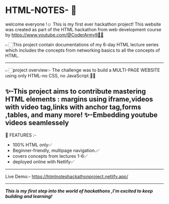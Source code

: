 # HTML-NOTES- 🚀
welcome everyone !☺️ This is my first ever hackathon project! This website was created as part of the HTML hackathon from web development course by https://www.youtube.com/@CoderArmy9🙏🏻

👉🏻This project contain documentations of my 6-day HTML lecture series which includes the concepts from networking basics to all the concepts of HTML.

--------------------------------------------

👉🏻project overview:-
The challenge was to build a MULTI-PAGE WEBSITE using only HTML-no CSS, no JavaScript.🙅🏻

✨-This project aims to contribute mastering HTML elements : margins using iframe,videos with video tag,links with anchor tag,forms ,tables, and many more!
✨-Embedding youtube videos seamlessely 
---------------------------------------------
👀 FEATURES :-
 * 100% HTML only✅
 * Beginner-friendly, multipage navigation.✅
 * covers concepts from lectures 1-6✅
 * deployed online with Netlify✅
---------------------------------------------
Live Demo:-
https://htmlnoteshackathonproject.netlify.app/

--------------------------------------------

***This is my first step into the world of hackathons ,I'm excited to keep building and learning!***
